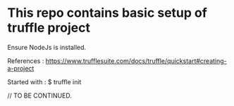 # This repo contains basic setup of truffle project

Ensure NodeJs is installed.

References : https://www.trufflesuite.com/docs/truffle/quickstart#creating-a-project

Started with : 
$ truffle init

// TO BE CONTINUED.